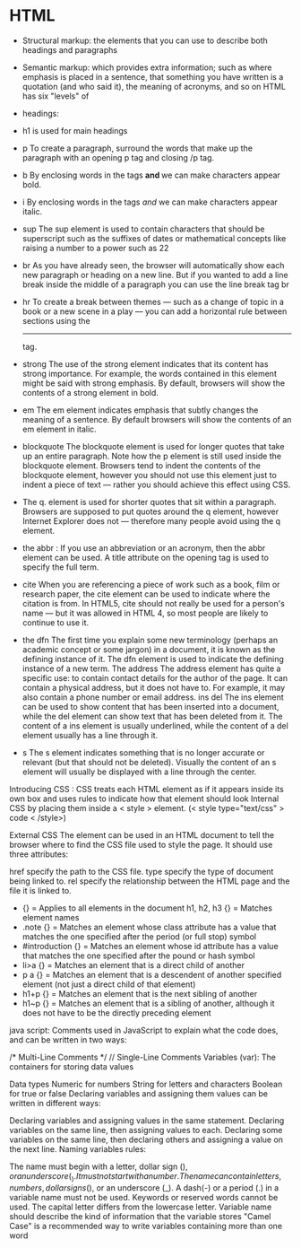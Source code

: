 # HTML

- Structural markup: the elements that you can use to describe both headings and paragraphs
- Semantic markup: which provides extra information; such as where emphasis is placed in 
a sentence, that something you have written is a quotation (and who said it), the
meaning of acronyms, and so on
HTML has six "levels" of
- headings:
- h1 is used for main headings
- p
To create a paragraph, surround the words that make up the paragraph with an opening p
tag and closing /p tag.
- b
By enclosing words in the tags <b> and </b> we can make characters appear bold.
- i
By enclosing words in the tags <i> and </i> we can make characters appear italic.
- sup
The sup element is used to contain characters that should be superscript such
as the suffixes of dates or mathematical concepts like raising a number to a power such
as 22
- br 
As you have already seen, the browser will automatically show each new paragraph or heading
on a new line. But if you wanted to add a line break inside the middle of a paragraph you can
use the line break tag br 
- hr 
To create a break between themes — such as a change of topic in a book or a new scene
in a play — you can add a horizontal rule between sections using the <hr /> tag.
- strong
The use of the strong element indicates that its content has strong importance.
For example, the words contained in this element might be said with strong emphasis.
By default, browsers will show the contents of a strong element in bold.
- em
The em element indicates emphasis that subtly changes the meaning of a sentence.
By default browsers will show the contents of an em element in italic.

- blockquote
The blockquote element is used for longer quotes that take up an entire paragraph. Note
how the p element is still used inside the blockquote element.
Browsers tend to indent the contents of the blockquote element, however you should not
use this element just to indent a piece of text — rather you should achieve this effect using CSS.
- The q.
 element is used for shorter quotes that sit within a paragraph. Browsers are
supposed to put quotes around the q element, however Internet Explorer does not —
therefore many people avoid using the q element.
- the abbr : 
If you use an abbreviation or an acronym, then the abbr element can be used. A title
attribute on the opening tag is used to specify the full term.
- cite
When you are referencing a piece of work such as a book, film or research paper, the
cite element can be used to indicate where the citation is from.
In HTML5, cite should not really be used for a person's name — but it was allowed in
HTML 4, so most people are likely to continue to use it.
- the dfn
The first time you explain some new terminology (perhaps an academic concept or some
jargon) in a document, it is known as the defining instance of it.
The dfn element is used to indicate the defining instance of a new term.
The address
The address element has
quite a specific use: to contain
contact details for the author of
the page.
It can contain a physical address, but it does not have to. For example, it may also contain a
phone number or email address.
ins
del
The ins element can be used to show content that has been inserted into a document, while
the del element can show text that has been deleted from it.
The content of a ins element is usually underlined, while the content of a del element
usually has a line through it.
- s
The s element indicates something that is no longer accurate or relevant (but that
should not be deleted).
Visually the content of an s element will usually be displayed with a line through the center.


Introducing CSS :
CSS treats each HTML element as if it appears inside its own box and uses rules to indicate how that
element should look
Internal CSS
by placing them inside a < style > element. (< style type="text/css" > code < /style>)

External CSS
The element can be used in an HTML document to tell the browser where to find the CSS file used to style the page. It should use three attributes:

href specify the path to the CSS file.
type specify the type of document being linked to.
rel specify the relationship between the HTML page and the file it is linked to.
- {} = Applies to all elements in the document
h1, h2, h3 {} = Matches element names
- .note {} = Matches an element whose class attribute has a value that
matches the one specified after the period (or full stop) symbol
- #introduction {} = Matches an element whose id attribute has a value that
matches the one specified after the pound or hash symbol
- li>a {} = Matches an element that is a direct child of another
- p a {} = Matches an element that is a descendent of another specified
element (not just a direct child of that element)
- h1+p {} = Matches an element that is the next sibling of another
- h1~p {} = Matches an element that is a sibling of another, although it
does not have to be the directly preceding element



java script: Comments used in JavaScript to explain what the code does, and can be written in two ways:

/* Multi-Line Comments */
// Single-Line Comments
Variables (var): The containers for storing data values

Data types
Numeric for numbers
String for letters and characters
Boolean for true or false
Declaring variables and assigning them values can be written in different ways:

Declaring variables and assigning values in the same statement.
Declaring variables on the same line, then assigning values to each.
Declaring some variables on the same line, then declaring others and assigning a value on the next line.
Naming variables rules:

The name must begin with a letter, dollar sign ($), or an underscore (_). It must not start with a number.
The name can contain letters, numbers, dollar signs ($), or an underscore (_). A dash(-) or a period (.) in a variable name must not be used.
Keywords or reserved words cannot be used.
The capital letter differs from the lowercase letter.
Variable name should describe the kind of information that the variable stores
"Camel Case" is a recommended way to write variables containing more than one word


